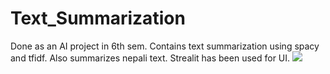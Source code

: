 # Text_Summarization
Done as an AI project in 6th sem. Contains text summarization using spacy and tfidf. Also summarizes nepali text. Strealit has been used for UI.
<img src="https://github.com/sanatankafle12/Text_Summarization/assets/42962016/3edb6f26-c0eb-4225-acb0-4cf7145a8f95">
